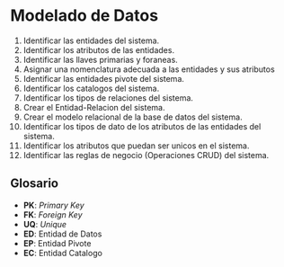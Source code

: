 # Modelado de Datos

1. Identificar las entidades del sistema.
2. Identificar los atributos de las entidades.
3. Identificar las llaves primarias y foraneas.
4. Asignar una nomenclatura adecuada a las entidades y sus atributos
5. Identificar las entidades pivote del sistema.
6. Identificar los catalogos del sistema.
7. Identificar los tipos de relaciones del sistema.
8. Crear el Entidad-Relacion del sistema.
9. Crear el modelo relacional de la base de datos del sistema.
10. Identificar los tipos de dato de los atributos de las entidades del sistema.
11. Identificar los atributos que puedan ser unicos en el sistema.
12. Identificar las reglas de negocio (Operaciones CRUD) del sistema.

## Glosario

- **PK**: _Primary Key_
- **FK**: _Foreign Key_
- **UQ**: _Unique_
- **ED**: Entidad de Datos
- **EP**: Entidad Pivote
- **EC**: Entidad Catalogo
